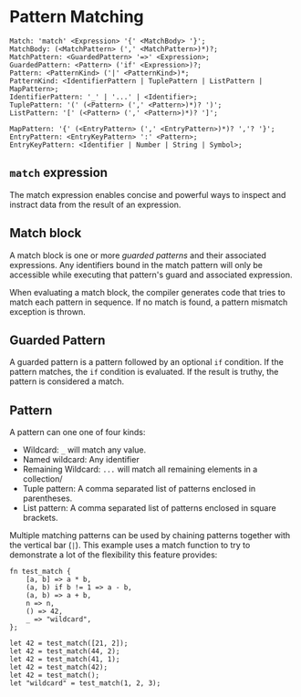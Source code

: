 # Pattern Matching

```musebnf
Match: 'match' <Expression> '{' <MatchBody> '}';
MatchBody: (<MatchPattern> (',' <MatchPattern>)*)?;
MatchPattern: <GuardedPattern> '=>' <Expression>;
GuardedPattern: <Pattern> ('if' <Expression>)?;
Pattern: <PatternKind> ('|' <PatternKind>)*;
PatternKind: <IdentifierPattern | TuplePattern | ListPattern | MapPattern>;
IdentifierPattern: '_' | '...' | <Identifier>;
TuplePattern: '(' (<Pattern> (',' <Pattern>)*)? ')';
ListPattern: '[' (<Pattern> (',' <Pattern>)*)? ']';

MapPattern: '{' (<EntryPattern> (',' <EntryPattern>)*)? ','? '}';
EntryPattern: <EntryKeyPattern> ':' <Pattern>;
EntryKeyPattern: <Identifier | Number | String | Symbol>;
```

## `match` expression

The match expression enables concise and powerful ways to inspect and instract
data from the result of an expression.

## Match block

A match block is one or more *guarded patterns* and their associated
expressions. Any identifiers bound in the match pattern will only be accessible
while executing that pattern's guard and associated expression.

When evaluating a match block, the compiler generates code that tries to match
each pattern in sequence. If no match is found, a pattern mismatch exception is
thrown.

## Guarded Pattern

A guarded pattern is a pattern followed by an optional `if` condition. If the
pattern matches, the `if` condition is evaluated. If the result is truthy, the
pattern is considered a match.

## Pattern

A pattern can one one of four kinds:

- Wildcard: `_` will match any value.
- Named wildcard: Any identifier
- Remaining Wildcard: `...` will match all remaining elements in a collection/
- Tuple pattern: A comma separated list of patterns enclosed in parentheses.
- List pattern: A comma separated list of patterns enclosed in square brackets.

Multiple matching patterns can be used by chaining patterns together with the
vertical bar (`|`). This example uses a match function to try to demonstrate a
lot of the flexibility this feature provides:

```muse
fn test_match {
    [a, b] => a * b,
    (a, b) if b != 1 => a - b,
    (a, b) => a + b,
    n => n,
    () => 42,
    _ => "wildcard",
};

let 42 = test_match([21, 2]);
let 42 = test_match(44, 2);
let 42 = test_match(41, 1);
let 42 = test_match(42);
let 42 = test_match();
let "wildcard" = test_match(1, 2, 3);
```
